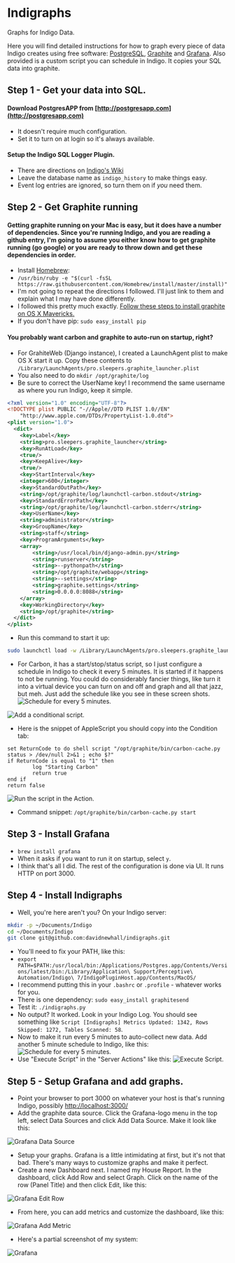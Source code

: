 # Indigraphs
Graphs for Indigo Data.

Here you will find detailed instructions for how to graph every piece of data Indigo creates using free software: [PostgreSQL](http://postgresapp.com "PostgresAPP for OS X"), [Graphite](http://graphite.readthedocs.io/en/latest/ "Graphite Docs") and [Grafana](http://grafana.org "Grafana Homepage"). Also provided is a custom script you can schedule in Indigo. It copies your SQL data into graphite.


## Step 1 - Get your data into SQL.

#### Download PostgresAPP from [http://postgresapp.com](http://postgresapp.com)
- It doesn't require much configuration. 
- Set it to turn on at login so it's always available.

#### Setup the Indigo SQL Logger Plugin.
- There are directions on [Indigo's Wiki](http://wiki.indigodomo.com/doku.php?id=plugins:sql_logger#configuring_sql_logger_with_postgresql)
- Leave the database name as `indigo_history` to make things easy.
- Event log entries are ignored, so turn them on if *you* need them.


## Step 2 - Get Graphite running

#### Getting graphite running on your Mac is easy, but it does have a number of dependencies. Since you're running Indigo, and you are reading a github entry, I'm going to assume you either know how to get graphite running (go google) or you are ready to throw down and get these dependencies in order.

- Install [Homebrew](http://brew.sh):
 - `/usr/bin/ruby -e "$(curl -fsSL https://raw.githubusercontent.com/Homebrew/install/master/install)"`
- I'm not going to repeat the directions I followed. I'll just link to them and explain what I may have done differently.
- I followed this pretty much exactly. [Follow these steps to install graphite on OS X Mavericks.](https://gist.github.com/relaxdiego/7539911)
- If you don't have pip: `sudo easy_install pip`

#### You probably want carbon and graphite to auto-run on startup, right?

- For GrahiteWeb (Django instance), I created a LaunchAgent plist to make OS X start it up. Copy these contents to `/Library/LaunchAgents/pro.sleepers.graphite_launcher.plist`
- You also need to do `mkdir /opt/graphite/log`
- Be sure to correct the UserName key! I recommend the same username as where you run Indigo, keep it simple.
```xml
<?xml version="1.0" encoding="UTF-8"?>
<!DOCTYPE plist PUBLIC "-//Apple//DTD PLIST 1.0//EN"
    "http://www.apple.com/DTDs/PropertyList-1.0.dtd">
<plist version="1.0">
  <dict>
    <key>Label</key>
    <string>pro.sleepers.graphite_launcher</string>
    <key>RunAtLoad</key>
    <true/>
    <key>KeepAlive</key>
    <true/>
    <key>StartInterval</key>
    <integer>600</integer>
    <key>StandardOutPath</key>
    <string>/opt/graphite/log/launchctl-carbon.stdout</string>
    <key>StandardErrorPath</key>
    <string>/opt/graphite/log/launchctl-carbon.stderr</string>
    <key>UserName</key>
    <string>administrator</string>
    <key>GroupName</key>
    <string>staff</string>
    <key>ProgramArguments</key>
    <array>
        <string>/usr/local/bin/django-admin.py</string>
        <string>runserver</string>
        <string>--pythonpath</string>
        <string>/opt/graphite/webapp</string>
        <string>--settings</string>
        <string>graphite.settings</string>
        <string>0.0.0.0:8088</string>
    </array>
    <key>WorkingDirectory</key>
    <string>/opt/graphite</string>
  </dict>
</plist>
```
- Run this command to start it up: 
```bash
sudo launchctl load -w /Library/LaunchAgents/pro.sleepers.graphite_launcher.plist
```
- For Carbon, it has a start/stop/status script, so I just configure a schedule in Indigo to check it every 5 minutes. It is started if it happens to not be running. You could do considerably fancier things, like turn it into a virtual device you can turn on and off and graph and all that jazz, but meh. Just add the schedule like you see in these screen shots.
![Schedule for every 5 minutes.](http://www.sleepers.pro/wp-content/uploads/2016/12/five_min_schedule.jpg "Schedule for every 5 minutes.")

![Add a conditional script.](http://www.sleepers.pro/wp-content/uploads/2016/12/start_carbon_condition.jpg "Add a conditional script.")
- Here is the snippet of AppleScript you should copy into the Condition tab:
```applescript
set ReturnCode to do shell script "/opt/graphite/bin/carbon-cache.py status > /dev/null 2>&1 ; echo $?"
if ReturnCode is equal to "1" then
        log "Starting Carbon"
        return true
end if
return false
```

![Run the script in the Action.](http://www.sleepers.pro/wp-content/uploads/2016/12/start_carbon_actions.jpg "Run the script in the Action.")
- Command snippet: `/opt/graphite/bin/carbon-cache.py start`


## Step 3 - Install Grafana

 - `brew install grafana`
 - When it asks if you want to run it on startup, select `y`.
 - I think that's all I did. The rest of the configuration is done via UI. It runs HTTP on port 3000.


## Step 4 - Install Indigraphs

 - Well, you're here aren't you? On your Indigo server: 
```bash
mkdir -p ~/Documents/Indigo
cd ~/Documents/Indigo
git clone git@github.com:davidnewhall/indigraphs.git
````
 - You'll need to fix your PATH, like this:
 - `export PATH=$PATH:/usr/local/bin:/Applications/Postgres.app/Contents/Versions/latest/bin:/Library/Application\ Support/Perceptive\ Automation/Indigo\ 7/IndigoPluginHost.app/Contents/MacOS/`
 - I recommend putting this in your `.bashrc` or `.profile` - whatever works for you.
 - There is one dependency: `sudo easy_install graphitesend`
 - Test it: `./indigraphs.py`
 - No output? It worked. Look in your Indigo Log. You should see something like `Script [Indigraphs] Metrics Updated: 1342, Rows Skipped: 1272, Tables Scanned: 58`.
 - Now to make it run every 5 minutes to auto-collect new data. Add another 5 minute schedule to Indigo, like this:
![Schedule for every 5 minutes.](http://www.sleepers.pro/wp-content/uploads/2016/12/five_min_schedule.jpg "Schedule for every 5 minutes.")
 - Use "Execute Script" in the "Server Actions" like this:
![Execute Script.](http://www.sleepers.pro/wp-content/uploads/2016/12/update_graphite_actions.jpg "Execute Script")


## Step 5 - Setup Grafana and add graphs.
- Point your browser to port 3000 on whatever your host is that's running Indigo, possibly [http://localhost:3000/](http://localhost:3000/)
- Add the graphite data source. Click the Grafana-logo menu in the top left, select Data Sources and click Add Data Source. Make it look like this:

![Grafana Data Source](http://www.sleepers.pro/wp-content/uploads/2016/12/grafana-data-source.png "Grafana Data Source")

- Setup your graphs. Grafana is a little intimidating at first, but it's not that bad. There's many ways to customize graphs and make it perfect.
- Create a new Dashboard next. I named my House Report. In the dashboard, click Add Row and select Graph. Click on the name of the row (Panel Title) and then click Edit, like this:

![Grafana Edit Row](http://www.sleepers.pro/wp-content/uploads/2016/12/grafana-edit-row.png "Grafana Edit Row")

- From here, you can add metrics and customize the dashboard, like this:

![Grafana Add Metric](http://www.sleepers.pro/wp-content/uploads/2016/12/grafana-add-metric.png "Grafana Add Metric")

- Here's a partial screenshot of my system:

![Grafana](http://www.sleepers.pro/wp-content/uploads/2016/12/grafana_view-1.png "Grafana")
